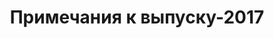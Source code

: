 ﻿---
title: Примечания к выпуску-2017
type: docs
weight: 40
url: /ru/net/release-notes-2017/
description: Примечания к выпуску Aspose.3D, выпущенные в 2017 году.
---
